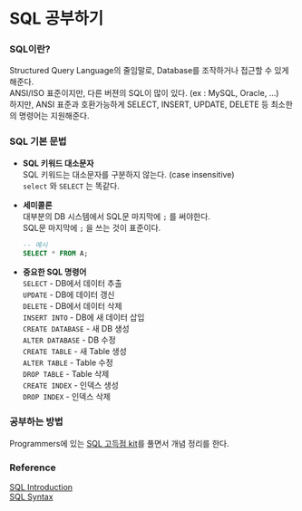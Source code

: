 # SQL 공부하기

### SQL이란?
Structured Query Language의 줄임말로, Database를 조작하거나 접근할 수 있게 해준다.<br>
ANSI/ISO 표준이지만, 다른 버젼의 SQL이 많이 있다. (ex : MySQL, Oracle, ...)<br>
하지만, ANSI 표준과 호환가능하게 SELECT, INSERT, UPDATE, DELETE 등 최소한의 명령어는 지원해준다.<br>
### SQL 기본 문법

- **SQL 키워드 대소문자**<br>
    SQL 키워드는 대소문자를 구분하지 않는다. (case insensitive)<br>
    `select` 와 `SELECT` 는 똑같다.<br>
    
- **세미콜론**<br>
    대부분의 DB 시스템에서 SQL문 마지막에 `;` 를 써야한다.<br>
    SQL문 마지막에 `;` 을 쓰는 것이 표준이다.<br>
    ```sql
    -- 예시
    SELECT * FROM A;
    ```

- **중요한 SQL 명령어**<br>
    `SELECT` - DB에서 데이터 추출<br>
    `UPDATE` - DB에 데이터 갱신<br>
    `DELETE` - DB에서 데이터 삭제<br>
    `INSERT INTO` - DB에 새 데이터 삽입<br>
    `CREATE DATABASE` - 새 DB 생성<br>
    `ALTER DATABASE` - DB 수정<br>
    `CREATE TABLE` - 새 Table 생성<br>
    `ALTER TABLE` - Table 수정<br>
    `DROP TABLE` - Table 삭제<br>
    `CREATE INDEX` - 인덱스 생성<br>
    `DROP INDEX` - 인덱스 삭제<br>

### 공부하는 방법
Programmers에 있는 [SQL 고득점 kit](https://school.programmers.co.kr/learn/challenges?tab=sql_practice_kit)를 풀면서 개념 정리를 한다.<br>

### Reference
[SQL Introduction](https://www.w3schools.com/sql/sql_intro.asp)<br>
[SQL Syntax](https://www.w3schools.com/sql/sql_syntax.asp)<br>
